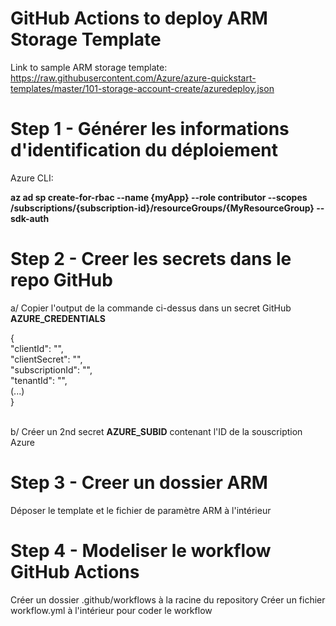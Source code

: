 # GitHub Actions to deploy ARM Storage Template

Link to sample ARM storage template: https://raw.githubusercontent.com/Azure/azure-quickstart-templates/master/101-storage-account-create/azuredeploy.json

# Step 1 - Générer les informations d'identification du déploiement

Azure CLI: 

<b>az ad sp create-for-rbac --name {myApp} --role contributor --scopes /subscriptions/{subscription-id}/resourceGroups/{MyResourceGroup} --sdk-auth</b>

# Step 2 - Creer les secrets dans le repo GitHub

a/ Copier l'output de la commande ci-dessus dans un secret GitHub <b>AZURE_CREDENTIALS</b>

{<br>
  "clientId": "<GUID>",<br>
  "clientSecret": "<GUID>",<br>
  "subscriptionId": "<GUID>",<br>
  "tenantId": "<GUID>",<br>
  (...)<br>
}<br>
<br>
  
b/ Créer un 2nd secret <b>AZURE_SUBID</b> contenant l'ID de la souscription Azure

# Step 3 - Creer un dossier ARM

Déposer le template et le fichier de paramètre ARM à l'intérieur

# Step 4 - Modeliser le workflow GitHub Actions

Créer un dossier .github/workflows à la racine du repository
Créer un fichier workflow.yml à l'intérieur pour coder le workflow
